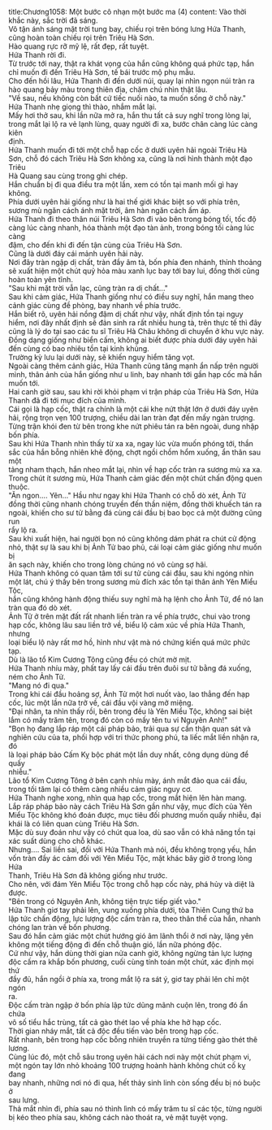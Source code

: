 title:Chương1058: Một bước cô nhạn một bước ma (4)
content:
Vào thời khắc này, sắc trời đã sáng.<br>Vô tận ánh sáng mặt trời tung bay, chiếu rọi trên bóng lưng Hứa Thanh,<br>cũng hoàn toàn chiếu rọi trên Triêu Hà Sơn.<br>Hào quang rực rỡ mỹ lệ, rất đẹp, rất tuyệt.<br>Hứa Thanh rời đi.<br>Từ trước tới nay, thật ra khát vọng của hắn cũng không quá phức tạp, hắn<br>chỉ muốn đi đến Triêu Hà Sơn, tế bái trước mộ phụ mẫu.<br>Cho đến hồi lâu, Hứa Thanh đi đến dưới núi, quay lại nhìn ngọn núi tràn ra<br>hào quang bảy màu trong thiên địa, chăm chú nhìn thật lâu.<br>"Về sau, nếu không còn bất cứ tiếc nuối nào, ta muốn sống ở chỗ này."<br>Hứa Thanh nhẹ giọng thì thào, nhắm mắt lại.<br>Mấy hơi thở sau, khi lần nữa mở ra, hắn thu tất cả suy nghĩ trong lòng lại,<br>trong mắt lại lộ ra vẻ lạnh lùng, quay người đi xa, bước chân càng lúc càng kiên<br>định.<br>Hứa Thanh muốn đi tới một chỗ hạp cốc ở dưới uyên hải ngoài Triêu Hà<br>Sơn, chỗ đó cách Triêu Hà Sơn không xa, cũng là nơi hình thành một đạo Triêu<br>Hà Quang sau cùng trong ghi chép.<br>Hắn chuẩn bị đi qua điều tra một lần, xem có tồn tại manh mối gì hay<br>không.<br>Phía dưới uyên hải giống như là hai thế giới khác biệt so với phía trên,<br>sương mù ngăn cách ánh mặt trời, âm hàn ngăn cách ấm áp.<br>Hứa Thanh đi theo thân núi Triêu Hà Sơn đi vào bên trong bóng tối, tốc độ<br>càng lúc càng nhanh, hóa thành một đạo tàn ảnh, trong bóng tối càng lúc càng<br>đậm, cho đến khi đi đến tận cùng của Triêu Hà Sơn.<br>Cũng là dưới đáy cái mảnh uyên hải này.<br>Nơi đây tràn ngập dị chất, tràn đầy âm tà, bốn phía đen nhánh, thỉnh thoảng<br>sẽ xuất hiện một chút quỷ hỏa màu xanh lục bay tới bay lui, đồng thời cũng<br>hoàn toàn yên tĩnh.<br>"Sau khi mặt trời vẫn lạc, cũng tràn ra dị chất..."<br>Sau khi cảm giác, Hứa Thanh giống như có điều suy nghĩ, hắn mang theo<br>cảnh giác cùng đề phòng, bay nhanh về phía trước.<br>Hắn biết rõ, uyên hải nồng đậm dị chất như vậy, nhất định tồn tại nguy<br>hiểm, nơi đây nhất định sẽ đản sinh ra rất nhiều hung tà, trên thực tế thì đây<br>cũng là lý do tại sao các tu sĩ Triêu Hà Châu không di chuyển ở khu vực này.<br>Đồng dạng giống như biển cấm, không ai biết được phía dưới đáy uyên hải<br>đến cùng có bao nhiêu tồn tại kinh khủng.<br>Trường kỳ lưu lại dưới này, sẽ khiến nguy hiểm tăng vọt.<br>Ngoài càng thêm cảnh giác, Hứa Thanh cũng tăng mạnh ẩn nấp trên người<br>mình, thân ảnh của hắn giống như u linh, bay nhanh tới gần hạp cốc mà hắn<br>muốn tới.<br>Hai canh giờ sau, sau khi rời khỏi phạm vi trận pháp của Triêu Hà Sơn, Hứa<br>Thanh đã đi tới mục đích của mình.<br>Cái gọi là hạp cốc, thật ra chính là một cái khe nứt thật lớn ở dưới đáy uyên<br>hải, rộng trọn vẹn 100 trượng, chiều dài lan tràn đạt đến mấy ngàn trượng.<br>Từng trận khói đen từ bên trong khe nứt phiêu tán ra bên ngoài, dung nhập<br>bốn phía.<br>Sau khi Hứa Thanh nhìn thấy từ xa xa, ngay lúc vừa muốn phóng tới, thần<br>sắc của hắn bỗng nhiên khẽ động, chợt ngồi chồm hổm xuống, ẩn thân sau một<br>tảng nham thạch, hắn nheo mắt lại, nhìn về hạp cốc tràn ra sương mù xa xa.<br>Trong chút ít sương mù, Hứa Thanh cảm giác đến một chút chấn động quen<br>thuộc.<br>"Ăn ngon.... Yên..." Hầu như ngay khi Hứa Thanh có chỗ dò xét, Ảnh Tử<br>đồng thời cũng nhanh chóng truyền đến thần niệm, đồng thời khuếch tán ra<br>ngoài, khiến cho sư tử bằng đá cùng cái đầu bị bao bọc cả một đường cũng run<br>rẩy lộ ra.<br>Sau khi xuất hiện, hai người bọn nó cũng không dám phát ra chút cử động<br>nhỏ, thật sự là sau khi bị Ảnh Tử bao phủ, cái loại cảm giác giống như muốn bị<br>ăn sạch này, khiến cho trong lòng chúng nó vô cùng sợ hãi.<br>Hứa Thanh không có quan tâm tới sư tử cùng cái đầu, sau khi ngóng nhìn<br>một lát, chú ý thấy bên trong sương mù đích xác tồn tại thân ảnh Yên Miểu Tộc,<br>hắn cũng không hành động thiếu suy nghĩ mà hạ lệnh cho Ảnh Tử, để nó lan<br>tràn qua đó dò xét.<br>Ảnh Tử ở trên mặt đất rất nhanh liền tràn ra về phía trước, chui vào trong<br>hạp cốc, không lâu sau liền trở về, biểu lộ cảm xúc về phía Hứa Thanh, nhưng<br>loại biểu lộ này rất mơ hồ, hình như vật mà nó chứng kiến quá mức phức tạp.<br>Dù là lão tổ Kim Cương Tông cũng đều có chút mờ mịt.<br>Hứa Thanh nhíu mày, phất tay lấy cái đầu trên đuôi sư tử bằng đá xuống,<br>ném cho Ảnh Tử.<br>"Mang nó đi qua."<br>Trong khi cái đầu hoảng sợ, Ảnh Tử một hơi nuốt vào, lao thẳng đến hạp<br>cốc, lúc một lần nữa trở về, cái đầu vội vàng mở miệng.<br>"Đại nhân, ta nhìn thấy rồi, bên trong đều là Yên Miểu Tộc, không sai biệt<br>lắm có mấy trăm tên, trong đó còn có mấy tên tu vi Nguyên Anh!"<br>"Bọn họ đang lắp ráp một cái pháp bảo, trải qua sự cẩn thận quan sát và<br>nghiên cứu của ta, phối hợp với tri thức phong phú, ta liếc mắt liền nhận ra, đó<br>là loại pháp bảo Cấm Kỵ bộc phát một lần duy nhất, công dụng dùng để quấy<br>nhiễu."<br>Lão tổ Kim Cương Tông ở bên cạnh nhíu mày, ánh mắt đảo qua cái đầu,<br>trong tối tăm lại có thêm càng nhiều cảm giác nguy cơ.<br>Hứa Thanh nghe xong, nhìn qua hạp cốc, trong mắt hiện lên hàn mang.<br>Lắp ráp pháp bảo này cách Triêu Hà Sơn gần như vậy, mục đích của Yên<br>Miểu Tộc không khó đoán được, mục tiêu đối phương muốn quấy nhiễu, đại<br>khái là có liên quan cùng Triêu Hà Sơn.<br>Mặc dù suy đoán như vậy có chút qua loa, dù sao vẫn có khả năng tồn tại<br>xác suất dùng cho chỗ khác.<br>Nhưng.... Sai liền sai, đối với Hứa Thanh mà nói, đều không trọng yếu, hắn<br>vốn tràn đầy ác cảm đối với Yên Miểu Tộc, mặt khác bây giờ ở trong lòng Hứa<br>Thanh, Triêu Hà Sơn đã không giống như trước.<br>Cho nên, với đám Yên Miểu Tộc trong chỗ hạp cốc này, phá hủy và diệt là<br>được.<br>"Bên trong có Nguyên Anh, không tiện trực tiếp giết vào."<br>Hứa Thanh giơ tay phải lên, vung xuống phía dưới, tòa Thiên Cung thứ ba<br>lập tức chấn động, lực lượng độc cấm tràn ra, theo thân thể của hắn, nhanh<br>chóng lan tràn về bốn phương.<br>Sau đó hắn cảm giác một chút hướng gió âm lãnh thổi ở nơi này, lặng yên<br>không một tiếng động đi đến chỗ thuận gió, lần nữa phóng độc.<br>Cứ như vậy, hắn dùng thời gian nửa canh giờ, không ngừng tản lực lượng<br>độc cấm ra khắp bốn phương, cuối cùng tính toán một chút, xác định mọi thứ<br>đầy đủ, hắn ngồi ở phía xa, trong mắt lộ ra sát ý, giơ tay phải lên chỉ một ngón<br>ra.<br>Độc cấm tràn ngập ở bốn phía lập tức dũng mãnh cuộn lên, trong đó ẩn chứa<br>vô số tiểu hắc trùng, tất cả gào thét lao về phía khe hở hạp cốc.<br>Thời gian nháy mắt, tất cả độc đều tiến vào bên trong hạp cốc.<br>Rất nhanh, bên trong hạp cốc bỗng nhiên truyền ra từng tiếng gào thét thê<br>lương.<br>Cùng lúc đó, một chỗ sâu trong uyên hải cách nơi này một chút phạm vi,<br>một ngón tay lớn nhỏ khoảng 100 trượng hoành hành không chút cố kỵ đang<br>bay nhanh, những nơi nó đi qua, hết thảy sinh linh còn sống đều bị nó buộc ở<br>sau lưng.<br>Thả mắt nhìn đi, phía sau nó thình lình có mấy trăm tu sĩ các tộc, từng người<br>bị kéo theo phía sau, không cách nào thoát ra, vẻ mặt tuyệt vọng.